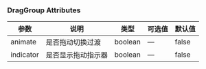 ### DragGroup Attributes

| 参数      | 说明               | 类型    | 可选值 | 默认值 |
| --------- | ------------------ | ------- | ------ | ------ |
| animate   | 是否拖动切换过渡   | boolean | —      | false  |
| indicator | 是否显示拖动指示器 | boolean | —      | false  |

